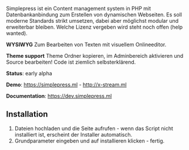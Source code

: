 Simplepress ist ein Content management system in PHP mit Datenbankanbindung zum Erstellen von dynamischen Webseiten. 
Es soll moderne Standards strikt umsetzen, dabei aber möglichst modular und erweiterbar bleiben. Welche Lizenz vergeben wird steht noch offen (help wanted). 

**WYSIWYG** Zum Bearbeiten von Texten mit visuellem Onlineeditor.

**Theme support** Theme Ordner kopieren, im Adminbereich aktivieren und Source bearbeiten! Code ist ziemlich selbsterklärend.

**Status**: early alpha

**Demo**: https://simplepress.ml - http://x-stream.ml 

**Documentation**: https://dev.simplepress.ml

Installation
---------------------------

1. Dateien hochladen und die Seite aufrufen - wenn das Script nicht installiert ist, erscheint der Installer automatisch.
2. Grundparameter eingeben und auf installieren klicken - fertig.
